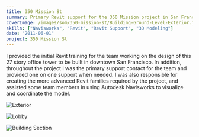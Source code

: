 ```yaml
---
title: 350 Mission St
summary: Primary Revit support for the 350 Mission project in San Francisco, CA
coverImage: /images/som/350-mission-st/Building-Ground-Level-Exterior.jpg
skills: ["Navisworks", "Revit", "Revit Support", "3D Modeling"]
date: "2011-06-01"
project: 350 Mission St
---
```


I provided the initial Revit training for the team working on the design of this 27 story office tower to be built in downtown San Francisco. In addition, throughout the project I was the primary support contact for the team and provided one on one support when needed. I was also responsible for creating the more advanced Revit families required by the project, and assisted some team members in using Autodesk Navisworks to visualize and coordinate the model.

![Exterior](/images/som/350-mission-st/350-Mission-Exterior.jpg)

![Lobby](/images/som/350-mission-st/350-Mission-Lobby.jpg)

![Building Section](/images/som/350-mission-st/building-section.jpg)
